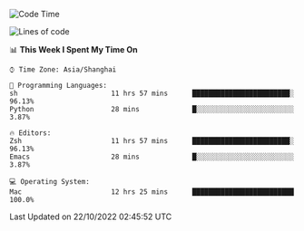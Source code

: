 <!--START_SECTION:waka-->
![Code Time](http://img.shields.io/badge/Code%20Time-927%20hrs%2043%20mins-blue)

![Lines of code](https://img.shields.io/badge/From%20Hello%20World%20I%27ve%20Written-23%20Thousand%20lines%20of%20code-blue)

📊 **This Week I Spent My Time On** 

```text
⌚︎ Time Zone: Asia/Shanghai

💬 Programming Languages: 
sh                       11 hrs 57 mins      ████████████████████████░   96.13% 
Python                   28 mins             █░░░░░░░░░░░░░░░░░░░░░░░░   3.87%

🔥 Editors: 
Zsh                      11 hrs 57 mins      ████████████████████████░   96.13% 
Emacs                    28 mins             █░░░░░░░░░░░░░░░░░░░░░░░░   3.87%

💻 Operating System: 
Mac                      12 hrs 25 mins      █████████████████████████   100.0%

```


 Last Updated on 22/10/2022 02:45:52 UTC
<!--END_SECTION:waka-->
